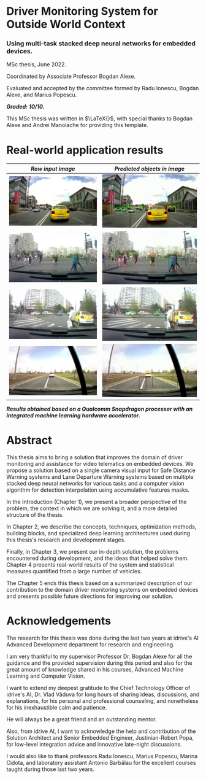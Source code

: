 # Driver Monitoring System for Outside World Context

### Using multi-task stacked deep neural networks for embedded devices.

MSc thesis, June 2022.

Coordinated by Associate Professor Bogdan Alexe.

Evaluated and accepted by the committee formed by Radu Ionescu, Bogdan Alexe, and Marius Popescu. 

***Graded: 10/10.***

This MSc thesis was written in $\LaTeX{}$, with special thanks to Bogdan Alexe and Andrei Manolache for providing this template.

# Real-world application results

***Raw input image***            |  ***Predicted objects in image***
:-------------------------:|:-------------------------:
![](https://github.com/AdrianIordache/Dissertation-Thesis/blob/master/images/original_146498167_frame_28.jpg)  |  ![](https://github.com/AdrianIordache/Dissertation-Thesis/blob/master/images/inference_146498167_frame_28.jpg)
![](https://github.com/AdrianIordache/Dissertation-Thesis/blob/master/images/original_146515868_frame_54.jpg)  |  ![](https://github.com/AdrianIordache/Dissertation-Thesis/blob/master/images/inference_146515868_frame_54.jpg)
![](https://github.com/AdrianIordache/Dissertation-Thesis/blob/master/images/original_146282044_frame_6.jpg)  |  ![](https://github.com/AdrianIordache/Dissertation-Thesis/blob/master/images/inference_146282044_frame_6.jpg)
![](https://github.com/AdrianIordache/Dissertation-Thesis/blob/master/images/original_146393859_frame_44.jpg)  |  ![](https://github.com/AdrianIordache/Dissertation-Thesis/blob/master/images/inference_146393859_frame_44.jpg)

***Results obtained based on a Qualcomm Snapdragon processor with an integrated machine learning hardware accelerator.***

# Abstract

This thesis aims to bring a solution that improves the domain of driver monitoring and assistance for video telematics on embedded devices. We propose a solution based on a single camera visual input for Safe Distance Warning systems and Lane Departure Warning systems based on multiple stacked deep neural networks for various tasks and a computer vision algorithm for detection interpolation using accumulative features masks.

In the Introduction (Chapter 1), we present a broader perspective of the problem, the context in which we are solving it, and a more detailed structure of the thesis.

In Chapter 2, we describe the concepts, techniques, optimization methods, building blocks, and specialized deep learning architectures used during this thesis's research and development stages.

Finally, in Chapter 3, we present our in-depth solution, the problems encountered during development, and the ideas that helped solve them. Chapter 4 presents real-world results of the system and statistical measures quantified from a large number of vehicles.

The Chapter 5 ends this thesis based on a summarized description of our contribution to the domain driver monitoring systems on embedded devices and presents possible future directions for improving our solution.

# Acknowledgements

The research for this thesis was done during the last two years at idrive's AI Advanced Development department for research and engineering.

I am very thankful to my supervisor Professor Dr. Bogdan Alexe for all the guidance and the provided supervision during this period and also for the great amount of knowledge shared in his courses, Advanced Machine Learning and Computer Vision.

I want to extend my deepest gratitude to the Chief Technology Officer of idrive's AI, Dr. Vlad Văduva for long hours of sharing ideas, discussions, and explanations, for his personal and professional counseling, and nonetheless for his inexhaustible calm and patience. 

He will always be a great friend and an outstanding mentor.

Also, from idrive AI, I want to acknowledge the help and contribution of the Solution Architect and Senior Embedded Engineer, Justinian-Robert Popa, for low-level integration advice and innovative late-night discussions.  

I would also like to thank professors Radu Ionescu, Marius Popescu, Marina Cidota, and laboratory assistant Antonio Barbălau for the excellent courses taught during those last two years.  
